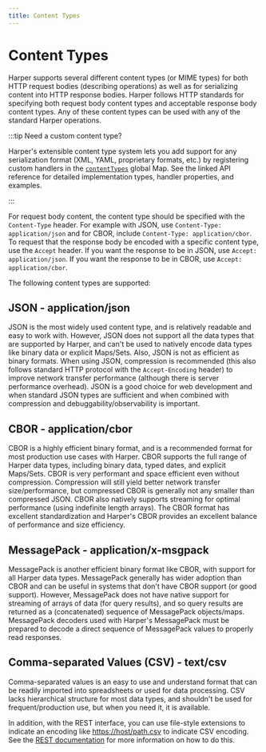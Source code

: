 ```yaml
---
title: Content Types
---
```


# Content Types

Harper supports several different content types (or MIME types) for both HTTP request bodies (describing operations) as well as for serializing content into HTTP response bodies. Harper follows HTTP standards for specifying both request body content types and acceptable response body content types. Any of these content types can be used with any of the standard Harper operations.

:::tip Need a custom content type?

Harper's extensible content type system lets you add support for any serialization format (XML, YAML, proprietary formats, etc.) by registering custom handlers in the [`contentTypes`](./globals.md#contenttypes) global Map. See the linked API reference for detailed implementation types, handler properties, and examples.

:::

For request body content, the content type should be specified with the `Content-Type` header. For example with JSON, use `Content-Type: application/json` and for CBOR, include `Content-Type: application/cbor`. To request that the response body be encoded with a specific content type, use the `Accept` header. If you want the response to be in JSON, use `Accept: application/json`. If you want the response to be in CBOR, use `Accept: application/cbor`.

The following content types are supported:

## JSON - application/json

JSON is the most widely used content type, and is relatively readable and easy to work with. However, JSON does not support all the data types that are supported by Harper, and can't be used to natively encode data types like binary data or explicit Maps/Sets. Also, JSON is not as efficient as binary formats. When using JSON, compression is recommended (this also follows standard HTTP protocol with the `Accept-Encoding` header) to improve network transfer performance (although there is server performance overhead). JSON is a good choice for web development and when standard JSON types are sufficient and when combined with compression and debuggability/observability is important.

## CBOR - application/cbor

CBOR is a highly efficient binary format, and is a recommended format for most production use cases with Harper. CBOR supports the full range of Harper data types, including binary data, typed dates, and explicit Maps/Sets. CBOR is very performant and space efficient even without compression. Compression will still yield better network transfer size/performance, but compressed CBOR is generally not any smaller than compressed JSON. CBOR also natively supports streaming for optimal performance (using indefinite length arrays). The CBOR format has excellent standardization and Harper's CBOR provides an excellent balance of performance and size efficiency.

## MessagePack - application/x-msgpack

MessagePack is another efficient binary format like CBOR, with support for all Harper data types. MessagePack generally has wider adoption than CBOR and can be useful in systems that don't have CBOR support (or good support). However, MessagePack does not have native support for streaming of arrays of data (for query results), and so query results are returned as a (concatenated) sequence of MessagePack objects/maps. MessagePack decoders used with Harper's MessagePack must be prepared to decode a direct sequence of MessagePack values to properly read responses.

## Comma-separated Values (CSV) - text/csv

Comma-separated values is an easy to use and understand format that can be readily imported into spreadsheets or used for data processing. CSV lacks hierarchical structure for most data types, and shouldn't be used for frequent/production use, but when you need it, it is available.

In addition, with the REST interface, you can use file-style extensions to indicate an encoding like [https://host/path.csv](https://host/path.csv) to indicate CSV encoding. See the [REST documentation](../developers/rest) for more information on how to do this.
